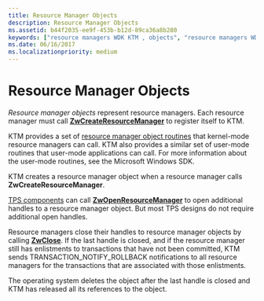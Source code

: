 ```yaml
---
title: Resource Manager Objects
description: Resource Manager Objects
ms.assetid: b44f2035-ee9f-453b-b12d-89ca36a8b280
keywords: ["resource managers WDK KTM , objects", "resource managers WDK KTM", "resource managers WDK KTM , routines", "Kernel Transaction Manager WDK , resource managers", "KTM WDK , resource managers", "resource manager objects WDK KTM"]
ms.date: 06/16/2017
ms.localizationpriority: medium
---
```


# Resource Manager Objects


*Resource manager objects* represent resource managers. Each resource manager must call [**ZwCreateResourceManager**](/windows-hardware/drivers/ddi/wdm/nf-wdm-ntcreateresourcemanager) to register itself to KTM.

KTM provides a set of [resource manager object routines](/windows-hardware/drivers/ddi/index) that kernel-mode resource managers can call. KTM also provides a similar set of user-mode routines that user-mode applications can call. For more information about the user-mode routines, see the Microsoft Windows SDK.

KTM creates a resource manager object when a resource manager calls **ZwCreateResourceManager**.

[TPS components](understanding-tps-components.md) can call [**ZwOpenResourceManager**](/windows-hardware/drivers/ddi/wdm/nf-wdm-ntopenresourcemanager) to open additional handles to a resource manager object. But most TPS designs do not require additional open handles.

Resource managers close their handles to resource manager objects by calling [**ZwClose**](/windows-hardware/drivers/ddi/ntifs/nf-ntifs-ntclose). If the last handle is closed, and if the resource manager still has enlistments to transactions that have not been committed, KTM sends TRANSACTION\_NOTIFY\_ROLLBACK notifications to all resource managers for the transactions that are associated with those enlistments.

The operating system deletes the object after the last handle is closed and KTM has released all its references to the object.

 

